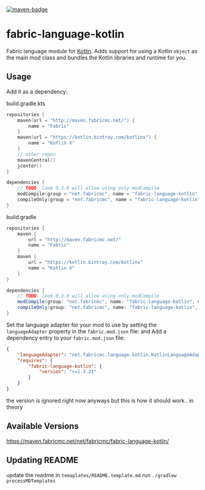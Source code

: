 [![maven-badge](https://img.shields.io/maven-metadata/v/https/maven.fabricmc.net/net/fabricmc/fabric-language-kotlin/maven-metadata.xml.svg?style=flat-square&logo=Kotlin)](https://maven.fabricmc.net/net/fabricmc/fabric-language-kotlin)

# fabric-language-kotlin
Fabric language module for [Kotlin](https://kotlinlang.org/). Adds support for using a Kotlin `object` as the main mod class and bundles the Kotlin libraries and runtime for you.

## Usage
Add it as a dependency:

build.gradle.kts
```kotlin
repositories {
    maven(url = "http://maven.fabricmc.net/") {
        name = "Fabric"
    }
    maven(url = "https://kotlin.bintray.com/kotlinx") {
        name = "Kotlin X"
    }
    // other repos
    mavenCentral()
    jcenter()
}

dependencies {
    // TODO: loom 0.3.0 will allow using only modCompile
	modCompile(group = "net.fabricmc", name = "fabric-language-kotlin", version = "1.3.21-SNAPSHOT")
	compileOnly(group = "net.fabricmc", name = "fabric-language-kotlin", version = "1.3.21-SNAPSHOT")
}
```

build.gradle
```groovy
repositories {
    maven {
        url = "http://maven.fabricmc.net/"
        name = "Fabric"
    }
    maven {
        url = "https://kotlin.bintray.com/kotlinx"
        name = "Kotlin X"
    }
}

dependencies {
    // TODO: loom 0.3.0 will allow using only modCompile
	modCompile(group: "net.fabricmc", name: "fabric-language-kotlin", version: "1.3.21-SNAPSHOT")
	compileOnly(group: "net.fabricmc", name: "fabric-language-kotlin", version: "1.3.21-SNAPSHOT")
}
```

Set the language adapter for your mod to use by setting the `languageAdapter` property in the `fabric.mod.json` file:
and
Add a dependency entry to your `fabric.mod.json` file:

```json
{
    "languageAdapter": "net.fabricmc.language.kotlin.KotlinLanguageAdapter",
	"requires": {
		"fabric-language-kotlin": {
			"version": ">=1.3.21"
		}
	}
}
```

the version is ignored right now anyways but this is how it should work.. in theory

## Available Versions

https://maven.fabricmc.net/net/fabricmc/fabric-language-kotlin/

## Updating README

update the readme in `temaplates/README.template.md`
run `./gradlew processMDTemplates`
